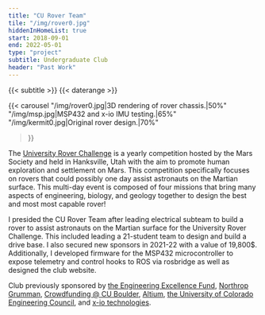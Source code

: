 ```yaml
---
title: "CU Rover Team"
tile: "/img/rover0.jpg"
hiddenInHomeList: true
start: 2018-09-01
end: 2022-05-01
type: "project"
subtitle: Undergraduate Club
header: "Past Work"
---
```


{{< subtitle >}}
{{< daterange >}}

{{< carousel
    "/img/rover0.jpg|3D rendering of rover chassis.|50%"
    "/img/msp.jpg|MSP432 and x-io IMU testing.|65%"
    "/img/kermit0.jpg|Original rover design.|70%"
>}}

The [University Rover Challenge](https://urc.marssociety.org/) is a yearly competition hosted by the Mars Society and held in Hanksville, Utah with the aim to promote human exploration and settlement on Mars.
This competition specifically focuses on rovers that could possibly one day assist astronauts on the Martian surface. This multi-day event is composed of four missions that bring many aspects of engineering, biology, and geology together to design the best and most most capable rover! 

I presided the CU Rover Team after leading electrical subteam to build a rover to assist astronauts on the Martian surface for the University Rover Challenge. This included leading a 21-student team to design and build a drive base. I also secured new sponsors in 2021-22 with a value of 19,800$. Additionally, I developed firmware for the MSP432 microcontroller to expose telemetry and control hooks to ROS via rosbridge as well as designed the club website.

Club previously sponsored by [the Engineering Excellence Fund](https://www.colorado.edu/program/eef/), [Northrop Grumman](https://www.northropgrumman.com/), [Crowdfunding @ CU Boulder](https://giving.cu.edu/crowdfunding/boulder), [Altium](https://www.altium.com/), [the University of Colorado Engineering Council](https://www.colorado.edu/ucec/), and [x-io technologies](https://x-io.co.uk/). 